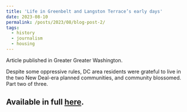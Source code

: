 ```yaml
---
title: 'Life in Greenbelt and Langston Terrace’s early days'
date: 2023-08-10
permalink: /posts/2023/08/blog-post-2/
tags:
  - history
  - journalism
  - housing
---
```

Article published in Greater Greater Washington.

Despite some oppressive rules, DC area residents were grateful to live in the two New Deal-era planned communities, and community blossomed. Part two of three.

Available in full [here](https://ggwash.org/view/90530/life-in-greenbelt-and-langston-terraces-early-days).
------
